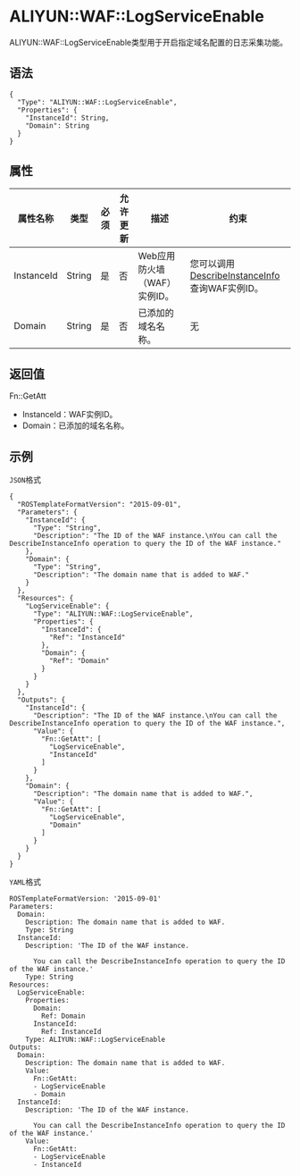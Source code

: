 # ALIYUN::WAF::LogServiceEnable

ALIYUN::WAF::LogServiceEnable类型用于开启指定域名配置的日志采集功能。

## 语法

```
{
  "Type": "ALIYUN::WAF::LogServiceEnable",
  "Properties": {
    "InstanceId": String,
    "Domain": String
  }
}
```

## 属性

|属性名称|类型|必须|允许更新|描述|约束|
|----|--|--|----|--|--|
|InstanceId|String|是|否|Web应用防火墙（WAF）实例ID。|您可以调用[DescribeInstanceInfo](/cn.zh-CN/API参考/实例信息/DescribeInstanceInfo.md)查询WAF实例ID。|
|Domain|String|是|否|已添加的域名名称。|无|

## 返回值

Fn::GetAtt

-   InstanceId：WAF实例ID。
-   Domain：已添加的域名名称。

## 示例

`JSON`格式

```
{
  "ROSTemplateFormatVersion": "2015-09-01",
  "Parameters": {
    "InstanceId": {
      "Type": "String",
      "Description": "The ID of the WAF instance.\nYou can call the DescribeInstanceInfo operation to query the ID of the WAF instance."
    },
    "Domain": {
      "Type": "String",
      "Description": "The domain name that is added to WAF."
    }
  },
  "Resources": {
    "LogServiceEnable": {
      "Type": "ALIYUN::WAF::LogServiceEnable",
      "Properties": {
        "InstanceId": {
          "Ref": "InstanceId"
        },
        "Domain": {
          "Ref": "Domain"
        }
      }
    }
  },
  "Outputs": {
    "InstanceId": {
      "Description": "The ID of the WAF instance.\nYou can call the DescribeInstanceInfo operation to query the ID of the WAF instance.",
      "Value": {
        "Fn::GetAtt": [
          "LogServiceEnable",
          "InstanceId"
        ]
      }
    },
    "Domain": {
      "Description": "The domain name that is added to WAF.",
      "Value": {
        "Fn::GetAtt": [
          "LogServiceEnable",
          "Domain"
        ]
      }
    }
  }
}
```

`YAML`格式

```
ROSTemplateFormatVersion: '2015-09-01'
Parameters:
  Domain:
    Description: The domain name that is added to WAF.
    Type: String
  InstanceId:
    Description: 'The ID of the WAF instance.

      You can call the DescribeInstanceInfo operation to query the ID of the WAF instance.'
    Type: String
Resources:
  LogServiceEnable:
    Properties:
      Domain:
        Ref: Domain
      InstanceId:
        Ref: InstanceId
    Type: ALIYUN::WAF::LogServiceEnable
Outputs:
  Domain:
    Description: The domain name that is added to WAF.
    Value:
      Fn::GetAtt:
      - LogServiceEnable
      - Domain
  InstanceId:
    Description: 'The ID of the WAF instance.

      You can call the DescribeInstanceInfo operation to query the ID of the WAF instance.'
    Value:
      Fn::GetAtt:
      - LogServiceEnable
      - InstanceId
```

